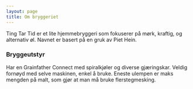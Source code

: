```yaml
---
layout: page
title: Om bryggeriet
---
```


Ting Tar Tid er et lite hjemmebryggeri som fokuserer på mørk, kraftig, og alternativ øl. Navnet er basert på en gruk av Piet Hein.

### Bryggeutstyr

Har en Grainfather Connect med spiralkjøler og diverse gjæringskar. Veldig fornøyd med selve maskinen, enkel å bruke. Eneste ulempen er maks mengden på malt, som gjør at man må bruke flerstegmesking.
